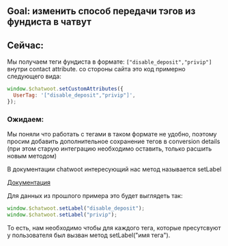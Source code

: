 ## Goal: изменить способ передачи тэгов из фундиста в чатвут

## Сейчас:
Мы получаем теги фундиста в формате:
`["disable_deposit","privip"]` внутри contact attribute.
со стороны сайта это код примерно следующего вида:
```javascript
window.$chatwoot.setCustomAttributes({
  UserTag: '["disable_deposit","privip"]',
});
```

### Ожидаем:
Мы поняли что работать с тегами в таком формате не удобно, поэтому просим добавить дополнительное сохранение тегов в conversion details (при этом старую интеграцию необходимо оставить, только расшить новым методом)

В документации chatwoot интересующий нас метод называется setLabel

[Документация](https://www.chatwoot.com/hc/user-guide/articles/1677587234-how-to-send-additional-user-information-to-chatwoot-using-sdk#set-labels-on-the-conversation)

Для данных из прошлого примера это будет выглядеть так:
```javascript
window.$chatwoot.setLabel("disable_deposit");
window.$chatwoot.setLabel("privip");
```

То есть, нам необходимо чтобы для каждого тега, которые пресутсвуют у пользователя был вызван метод setLabel("имя тега").